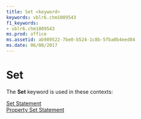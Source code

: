 ```yaml
---
title: Set <keyword>
keywords: vblr6.chm1009543
f1_keywords:
- vblr6.chm1009543
ms.prod: office
ms.assetid: ab989522-7be0-b524-1c8b-5fba0b4eed84
ms.date: 06/08/2017
---
```



# Set <keyword>

The  **Set** keyword is used in these contexts:

[Set Statement](set-statement.md)<br/>[Property Set Statement](property-set-statement.md)<br/>


